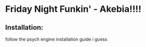 # Friday Night Funkin' - Akebia!!!!

## Installation:
follow the psych engine installation guide i guess
